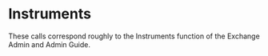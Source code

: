 # Instruments

These calls correspond roughly to the Instruments function of the Exchange Admin and Admin Guide.

